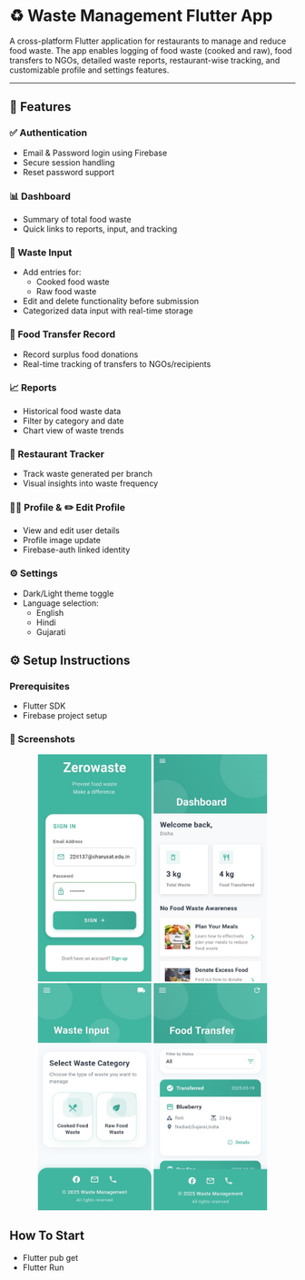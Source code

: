 # ♻️ Waste Management Flutter App

A cross-platform Flutter application for restaurants to manage and reduce food waste. The app enables logging of food waste (cooked and raw), food transfers to NGOs, detailed waste reports, restaurant-wise tracking, and customizable profile and settings features.

---

## 📱 Features

### ✅ Authentication
- Email & Password login using Firebase
- Secure session handling
- Reset password support

### 📊 Dashboard
- Summary of total food waste
- Quick links to reports, input, and tracking

### 📝 Waste Input
- Add entries for:
  - Cooked food waste
  - Raw food waste
- Edit and delete functionality before submission
- Categorized data input with real-time storage

### 🔁 Food Transfer Record
- Record surplus food donations
- Real-time tracking of transfers to NGOs/recipients

### 📈 Reports
- Historical food waste data
- Filter by category and date
- Chart view of waste trends

### 🧭 Restaurant Tracker
- Track waste generated per branch
- Visual insights into waste frequency

### 🙍‍♂️ Profile & ✏️ Edit Profile
- View and edit user details
- Profile image update
- Firebase-auth linked identity

### ⚙️ Settings
- Dark/Light theme toggle
- Language selection:
  - English
  - Hindi
  - Gujarati

## ⚙️ Setup Instructions

### Prerequisites
- Flutter SDK
- Firebase project setup

### 📸 Screenshots
<p align="center">
  <img src="assets/screenshots/Signin.jpeg" alt="SignIn" width="200" height="400" />
  <img src="assets/screenshots/Dashboard.jpeg" alt="Dashboard" width="200" height="400" />
  <img src="assets/screenshots/waste_input.jpeg" alt="Waste Input" width="200" height="400" />
  <img src="assets/screenshots/Food_Transfer.jpeg" alt="Food Transfer Record" width="200" height="400" />
  <!-- <img src="assets/screenshots/RestaurantTracker.jpeg" alt="Restaurant Tracker" width="200" height="400" />
  <img src="assets/screenshots/Profile.jpeg" alt="Profile" width="200" height="400" /> -->
</p>


## How To Start
- Flutter pub get
- Flutter Run



